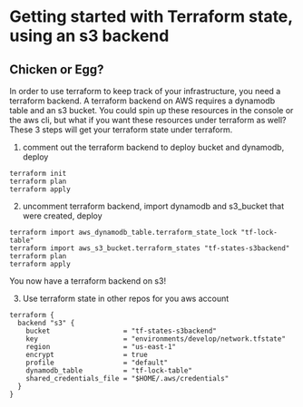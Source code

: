 # Getting started with Terraform state, using an s3 backend

## Chicken or Egg?

In order to use terraform to keep track of your infrastructure, you need a terraform backend. A terraform backend on AWS requires a dynamodb table and an s3 bucket. You could spin up these resources in the console or the aws cli, but what if you want these resources under terraform as well? These 3 steps will get your terraform state under terraform.

1. comment out the terraform backend to deploy bucket and dynamodb, deploy

```
terraform init
terraform plan
terraform apply
```

2. uncomment terraform backend, import dynamodb and s3_bucket that were created, deploy

```
terraform import aws_dynamodb_table.terraform_state_lock "tf-lock-table"
terraform import aws_s3_bucket.terraform_states "tf-states-s3backend"
terraform plan
terraform apply
```

You now have a terraform backend on s3!

3. Use terraform state in other repos for you aws account

```
terraform {
  backend "s3" {
    bucket                  = "tf-states-s3backend"
    key                     = "environments/develop/network.tfstate"
    region                  = "us-east-1"
    encrypt                 = true
    profile                 = "default"
    dynamodb_table          = "tf-lock-table"
    shared_credentials_file = "$HOME/.aws/credentials"
  }
}
```
